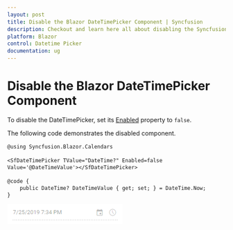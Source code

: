 ```yaml
---
layout: post
title: Disable the Blazor DateTimePicker Component | Syncfusion
description: Checkout and learn here all about disabling the Syncfusion Blazor DateTimePicker Component and much more.
platform: Blazor
control: Datetime Picker 
documentation: ug
---
```


# Disable the Blazor DateTimePicker Component

To disable the DateTimePicker, set its [Enabled](https://help.syncfusion.com/cr/blazor/Syncfusion.Blazor.Calendars.DateTimePickerModel-1.html#Syncfusion_Blazor_Calendars_DateTimePickerModel_1_Enabled) property to `false`.

The following code demonstrates the disabled component.

```cshtml
@using Syncfusion.Blazor.Calendars

<SfDateTimePicker TValue="DateTime?" Enabled=false Value='@DateTimeValue'></SfDateTimePicker>

@code {
    public DateTime? DateTimeValue { get; set; } = DateTime.Now;
}
```


![Disable State in Blazor DateTimePicker](../images/blazor-datetimepicker-disable-state.png)
<!-- {% previewsample "https://blazorplayground.syncfusion.com/embed/hNBKDPtqLxAefnrn?appbar=false&editor=false&result=true&errorlist=false&theme=bootstrap5" %} -->